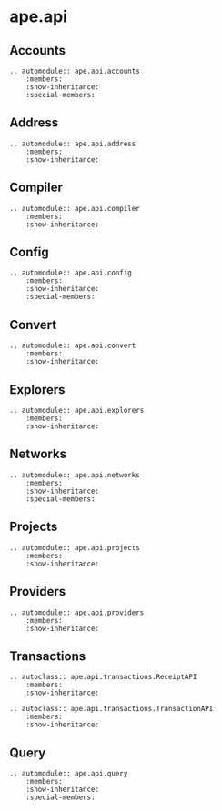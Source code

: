 # ape.api

## Accounts

```{eval-rst}
.. automodule:: ape.api.accounts
    :members:
    :show-inheritance:
    :special-members:
```

## Address

```{eval-rst}
.. automodule:: ape.api.address
    :members:
    :show-inheritance:
```

## Compiler

```{eval-rst}
.. automodule:: ape.api.compiler
    :members:
    :show-inheritance:
```

## Config

```{eval-rst}
.. automodule:: ape.api.config
    :members:
    :show-inheritance:
    :special-members:
```

## Convert

```{eval-rst}
.. automodule:: ape.api.convert
    :members:
    :show-inheritance:
```

## Explorers

```{eval-rst}
.. automodule:: ape.api.explorers
    :members:
    :show-inheritance:
```

## Networks

```{eval-rst}
.. automodule:: ape.api.networks
    :members:
    :show-inheritance:
    :special-members:
```

## Projects

```{eval-rst}
.. automodule:: ape.api.projects
    :members:
    :show-inheritance:
```

## Providers

```{eval-rst}
.. automodule:: ape.api.providers
    :members:
    :show-inheritance:
```

## Transactions

```{eval-rst}
.. autoclass:: ape.api.transactions.ReceiptAPI
    :members:
    :show-inheritance:
```

```{eval-rst}
.. autoclass:: ape.api.transactions.TransactionAPI
    :members:
    :show-inheritance:
```

## Query

```{eval-rst}
.. automodule:: ape.api.query
    :members:
    :show-inheritance:
    :special-members:
```
